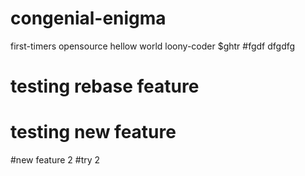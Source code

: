 # congenial-enigma
first-timers opensource
hellow world
loony-coder
$ghtr
#fgdf
dfgdfg
# testing rebase feature
# testing new feature
#new feature 2
#try 2

